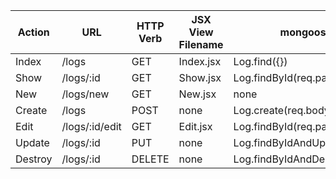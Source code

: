 |Action| URL| HTTP Verb | JSX View Filename | mongoose method |
| ----------- | -------------| --------------| -------------| --------------|
| Index| /logs | GET | Index.jsx | Log.find({}) |
| Show| /logs/:id | GET | Show.jsx | Log.findById(req.params.id)|
| New | /logs/new | GET | New.jsx | none |
| Create | /logs | POST | none | Log.create(req.body)|
| Edit | /logs/:id/edit | GET | Edit.jsx | Log.findById(req.params.id) | 
| Update| /logs/:id | PUT | none | Log.findByIdAndUpdate(req.params.id) |
| Destroy| /logs/:id  | DELETE | none | Log.findByIdAndDelete(req.params.id) |
